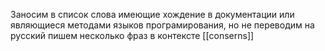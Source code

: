 Заносим в список слова имеющие хождение в документации или являющиеся методами языков програмирования, но не переводим на русский пишем несколько фраз в контексте
[[conserns]]